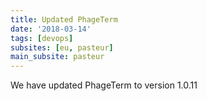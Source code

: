 ```yaml
---
title: Updated PhageTerm
date: '2018-03-14'
tags: [devops]
subsites: [eu, pasteur]
main_subsite: pasteur
---
```


We have updated PhageTerm to  version 1.0.11


